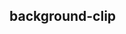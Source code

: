 ## background-clip


<!-- CSSJSON.background-clip.description -->

<!-- CSSJSON.background-clip.syntax -->

<!-- CSSJSON.background-clip.values -->

<!-- CSSJSON.background-clip.defaultValue -->

<!-- CSSJSON.background-clip.unixTags -->

<!-- CSSJSON.background-clip.compatibility -->

<!-- CSSJSON.background-clip.reference -->